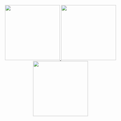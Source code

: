 <div align="center">
    <a href="https://github.com/Arthur-Diesel">
        <img height="180em" src="https://github-readme-stats.vercel.app/api?username=Arthur-Diesel&theme=default&show_icons=true">
        <img height="180em" src="https://github-readme-stats.vercel.app/api/top-langs/?username=Arthur-Diesel&theme=default&layout=compact&langs_count=7">
        <img height="180em" src="https://www.codewars.com/users/Arthur-Diesel/badges/large">
    </a>
</div>
